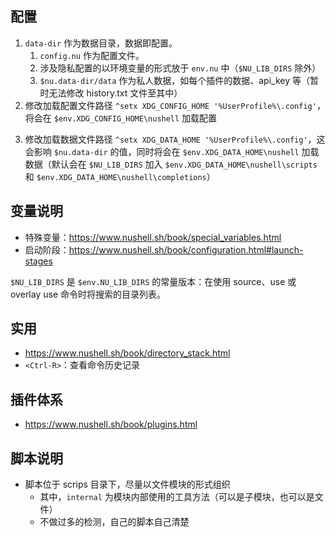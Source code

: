 ## 配置

1. `data-dir` 作为数据目录，数据即配置。
   1. `config.nu` 作为配置文件。
   2. 涉及隐私配置的以环境变量的形式放于 `env.nu` 中（`$NU_LIB_DIRS` 除外）
   3. `$nu.data-dir/data` 作为私人数据，如每个插件的数据、api_key 等（暂时无法修改 history.txt 文件至其中）
2. 修改加载配置文件路径 `^setx XDG_CONFIG_HOME '%UserProfile%\.config'`，将会在 `$env.XDG_CONFIG_HOME\nushell` 加载配置
<!-- 环境变量设置 -->
3. 修改加载数据文件路径 `^setx XDG_DATA_HOME '%UserProfile%\.config'`，这会影响 `$nu.data-dir` 的值，同时将会在 `$env.XDG_DATA_HOME\nushell` 加载数据（默认会在 `$NU_LIB_DIRS` 加入 `$env.XDG_DATA_HOME\nushell\scripts` 和 `$env.XDG_DATA_HOME\nushell\completions`）
<!-- 注意：这样语法检查不会生效，在 config.nu 中显示指定 $NU_LIB_DIRS 比较好 -->

## 变量说明

- 特殊变量：https://www.nushell.sh/book/special_variables.html
- 启动阶段：https://www.nushell.sh/book/configuration.html#launch-stages

`$NU_LIB_DIRS` 是 `$env.NU_LIB_DIRS` 的常量版本：在使用 source、use 或 overlay use 命令时将搜索的目录列表。

## 实用

- https://www.nushell.sh/book/directory_stack.html
- `<Ctrl-R>`：查看命令历史记录

## 插件体系

- https://www.nushell.sh/book/plugins.html

## 脚本说明

- 脚本位于 scrips 目录下，尽量以文件模块的形式组织
  - 其中，`internal` 为模块内部使用的工具方法（可以是子模块，也可以是文件）
  - 不做过多的检测，自己的脚本自己清楚

